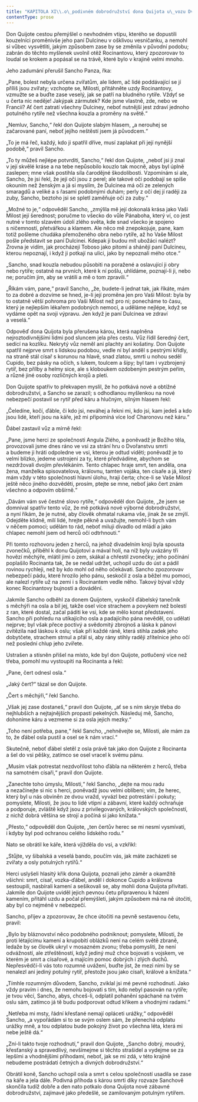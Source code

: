 ```yaml
---
title: "KAPITOLA XI\\.o\_podivném dobrodružství dona Quijota u\_vozu Dvořanů smrti\\."
contentType: prose
---
```


Don Quijote cestou přemýšlel o nevhodném vtipu, kterého se dopustili kouzelníci proměnivše jeho paní Dulcineu v ošklivou vesničanku, a nemohl si vůbec vysvětliti, jakým způsobem zase by se změnila v původní podobu; zabrán do těchto myšlenek uvolnil otěž Rocinantovu, který zpozorovav to loudal se krokem a popásal se na trávě, které bylo v krajině velmi mnoho.

Jeho zadumání přerušil Sancho Panza, řka:

„Pane, bolest nebyla určena zvířatům, ale lidem, ač lidé poddávající se jí příliš jsou zvířaty; vzchopte se, Milosti, přitáhněte uzdy Rocinantovy, vzmužte se a buďte zase veselý, jak se patří na bludného rytíře. Vždyť se u čerta nic neděje! Jakýpak zármutek? Kde jsme vlastně, zde, nebo ve Francii? Ať čert zatratí všechny Dulciney, neboť nutnější jest zdraví jednoho potulného rytíře než všechna kouzla a proměny na světě.“

„Nemluv, Sancho,“ řekl don Quijote slabým hlasem, „a nerouhej se začarované paní, neboť jejího neštěstí jsem já původcem.“

„To je má řeč, každý, kdo ji spatřil dříve, musí zaplakat při její nynější podobě,“ pravil Sancho.

„To ty můžeš nejlépe potvrditi, Sancho,“ řekl don Quijote, „neboť jsi ji znal v její skvělé kráse a na tebe nepůsobilo kouzlo tak mocně, abys byl úplně zaslepen; mne však postihla síla čarodějné škodolibosti. Vzpomínám si ale, Sancho, že jsi řekl, že její oči jsou z perel; ale takové oči podobají se spíše okouním než ženským a já si myslím, že Dulcinea má oči ze zelených smaragdů a veliké a s řasami podobnými duhám; perly z očí dej jí raději za zuby, Sancho, beztoho jsi se spletl zaměňuje oči za zuby.“

„Možné to je,“ odpověděl Sancho, „zmýlila mě její dokonalá krása jako Vaši Milost její šerednost; poručme to všecko do vůle Pánaboha, který ví, co jest nutné v tomto slzavém údolí zlého světa, kde snad všecko je spojeno s ničemností, přetvářkou a klamem. Ale něco mě znepokojuje, pane, kam totiž pošleme chudáka přemoženého obra nebo rytíře, až ho Vaše Milost pošle představit se paní Dulcinei. Kdepak ji budou mít ubožáci nalézt? Zrovna je vidím, jak procházejí Toboso jako pitomí a shánějí paní Dulcineu, kterou nepoznají, i když ji potkají na ulici, jako by nepoznali mého otce.“

„Sancho, snad kouzla nebudou působiti na poražené a oslavující ji obry nebo rytíře; ostatně na prvních, které k ní pošlu, uhlídáme, poznají-li ji, nebo ne; poručím jim, aby se vrátili a mě o tom zpravili.“

„Říkám vám, pane,“ pravil Sancho, „že, budete-li jednat tak, jak říkáte, mám to za dobré a dozvíme se hned, je-li její proměna jen pro Vaši Milost: byla by to ostatně větší pohroma pro Vaši Milost než pro ni; ponecháme to času, který je nejlepším lékařem podobných nemocí, a uděláme nejlépe, když se vydáme opět na svoji výpravu. Jen když je paní Dulcinea ve zdraví a veselá.“

Odpověď dona Quijota byla přerušena károu, která naplněna nejroztodivnějšími lidmi pod sluncem jela přes cestu. Vůz řídil šeredný čert, sedící na kozlíku. Nekrytý vůz neměl ani plachty ani košatiny. Don Quijote spatřil nejprve smrt s lidskou podobou, vedle ní byl anděl s pestrými křídly, na straně stál císař s korunou na hlavě, snad zlatou, smrti u nohou seděl Cupido, bez pásky na očích, s lukem, toulcem a šípy; byl tam i vyzbrojený rytíř, bez přílby a helmy sice, ale s kloboukem ozdobeným pestrým peřím, a různé jiné osoby rozličných krojů a pleti.

Don Quijote spatřiv to překvapen myslil, že ho potkává nové a obtížné dobrodružství, a Sancho se zarazil; s odhodlanou myšlenkou na nové nebezpečí postavil se rytíř před káru a hlučným, silným hlasem řekl:

„Čeledíne, kočí, ďáble, či kdo jsi, neváhej a řekni mi, kdo jsi, kam jedeš a kdo jsou lidé, kteří jsou na káře, jež mi připomíná více loď Charonovu než káru.“

Ďábel zastavil vůz a mírně řekl:

„Pane, jsme herci ze společnosti Angula Zlého, a poněvadž je Božího těla, provozovali jsme dnes ráno ve vsi za strání hru o Dvořanstvu smrti a budeme ji hráti odpoledne ve vsi, kterou je odtud viděti; poněvadž je to velmi blízko, jedeme ustrojeni za ty, které předvádíme, abychom se nezdržovali dvojím převlékáním. Tento chlapec hraje smrt, ten anděla, ona žena, manželka spisovatelova, královnu, tamten vojáka, ten císaře a já, který mám vždy v této společnosti hlavní úlohu, hraji čerta; chce-li se Vaše Milost ještě něco jiného dozvěděti, prosím, ptejte se mne, neboť jako čert znám všechno a odpovím obšírně.“

„Dávám vám své čestné slovo rytíře,“ odpověděl don Quijote, „že jsem se domníval spatřiv tento vůz, že mě potkává nové výborné dobrodružství, a nyní říkám, že je nutné, aby člověk ohmatal rukama vše, jinak že se zmýlí. Odejděte klidně, milí lidé, hrejte pěkně a uvažujte, nemohl-li bych vám v něčem pomoci; udělám to rád, neboť miluji divadlo od mládí a jako chlapec nemohl jsem od herců očí odtrhnouti.“

Při tomto rozhovoru jeden z herců, na jehož divadelním kroji byla spousta zvonečků, přiběhl k donu Quijotovi a mával holí, na níž byly uvázány tři hovězí měchýře, mlátil jimi o zem, skákal a chřestil zvonečky; jeho počínání poplašilo Rocinanta tak, že se nedal udržet, uchopil uzdu do úst a pádil rovinou rychleji, než by kdo mohl od něho očekávati. Sancho zpozorovav nebezpečí pádu, které hrozilo jeho pánu, seskočil z osla a běžel mu pomoci, ale nalezl rytíře už na zemi i s Rocinantem vedle něho. Takový býval vždy konec Rocinantovy bujnosti a dovádění.

Jakmile Sancho odběhl za donem Quijotem, vyskočil ďábelský tanečník s měchýři na osla a bil jej, takže osel více strachem a povykem než bolestí z ran, které dostal, začal páditi ke vsi, kde se mělo konat představení. Sancho při pohledu na utíkajícího osla a padajícího pána nevěděl, co udělati nejprve; byl však přece poctivý a svědomitý zbrojnoš a láska k pánovi zvítězila nad láskou k oslu; však při každé ráně, která stihla zadek jeho dobytčete, strachem strnul a přál si, aby rány stihly raději zřítelnice jeho očí než poslední chlup jeho zvířete.

Ustrašen a stísněn přišel na místo, kde byl don Quijote, potlučený více než třeba, pomohl mu vystoupiti na Rocinanta a řekl:

„Pane, čert odnesl osla.“

„Jaký čert?“ tázal se don Quijote.

„Čert s měchýři,“ řekl Sancho.

„Však jej zase dostaneš,“ pravil don Quijote, „ať se s ním skryje třeba do nejhlubších a nejtajnějších propastí pekelných. Následuj mě, Sancho, dohoníme káru a vezmeme si za osla jejich mezky.“

„Toho není potřeba, pane,“ řekl Sancho, „nehněvejte se, Milosti, ale mám za to, že ďábel osla pustil a osel se k nám vrací.“

Skutečně, neboť ďábel sletěl z osla právě tak jako don Quijote z Rocinanta a šel do vsi pěšky, zatímco se osel vracel k svému pánu.

„Musím však potrestat nezdvořilost toho ďábla na některém z herců, třeba na samotném císaři,“ pravil don Quijote.

„Zanechte toho úmyslu, Milosti,“ řekl Sancho, „dejte na mou radu a nezačínejte si nic s herci, poněvadž jsou velmi oblíbeni; vím, že herec, který byl u nás obviněn ze dvou vražd, vyvázl bez potrestání i pokuty; pomyslete, Milosti, že jsou to lidé vtipní a zábavní, které každý ochraňuje a podporuje, zvláště když jsou z privilegovaných, královských společností, z nichž dobrá většina se strojí a počíná si jako knížata.“

„Přesto,“ odpověděl don Quijote, „ten čertův herec se mi nesmí vysmívati, i kdyby byl pod ochranou celého lidského rodu.“

Nato se obrátil ke káře, která vjížděla do vsi, a vzkřikl:

„Stůjte, vy šibalská a veselá bando, poučím vás, jak máte zacházeti se zvířaty a osly potulných rytířů.“

Herci uslyšeli hlasitý křik dona Quijota, poznali jeho záměr a okamžitě všichni: smrt, císař, vozka-ďábel, anděl i dokonce Cupido a královna sestoupili, nasbírali kamení a sešikovali se, aby mohli dona Quijota přivítati. Jakmile don Quijote uviděl jejich pevnou četu připravenou k házení kamením, přitáhl uzdu a počal přemýšleti, jakým způsobem má na ně útočiti, aby byl co nejméně v nebezpečí.

Sancho, přijev a zpozorovav, že chce útočiti na pevně sestavenou četu, pravil:

„Bylo by bláznovství něco podobného podniknout; pomyslete, Milosti, že proti létajícímu kamení a krupobití oblázků není na celém světě zbraně, ledaže by se člověk ukryl v mosazném zvonu; třeba pomysliti, že není odvážností, ale ztřeštěností, když jediný muž chce bojovati s vojskem, ve kterém je smrt a císařové, a majícím pomoc dobrých i zlých duchů. Nepřesvědčí-li vás toto rozumné uvážení, buďte jist, že mezi nimi by se nenalezl ani jediný potulný rytíř, přestože jsou jako císaři, králové a knížata.“

„Tímhle rozumným důvodem, Sancho, zviklal jsi mé pevné rozhodnutí. Jako vždy pravím i dnes, že nemohu bojovati s tím, kdo nebyl pasován na rytíře; je tvou věcí, Sancho, abys, chceš-li, odplatil pohanění spáchané na tvém oslu sám, zatímco já tě budu podporovat odtud křikem a vhodnými radami.“

„Netřeba mi msty, řádní křesťané nemají opláceti urážky,“ odpověděl Sancho, „a vypořádám si to se svým oslem sám, že přenechá odplatu urážky mně, a tou odplatou bude pokojný život po všechna léta, která mi nebe ještě dá.“

„Zní-li takto tvoje rozhodnutí,“ pravil don Quijote, „Sancho dobrý, moudrý, křesťanský a spravedlivý, nevšímejme si těchto strašidel a vydejme se za lepšími a vhodnějšími příhodami, neboť, jak se mi zdá, v této krajině nebudeme postrádati četných a divných dobrodružství.“

Obrátil koně, Sancho uchopil osla a smrt s celou společností usadila se zase na káře a jela dále. Podivná příhoda s károu smrti díky rozvaze Sanchově skončila tudíž dobře a den nato potkalo dona Quijota nové zábavné dobrodružství, zajímavé jako předešlé, se zamilovaným potulným rytířem.
